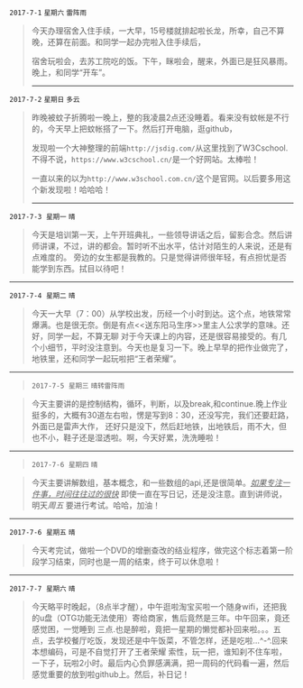 `2017-7-1`	`星期六`		`雷阵雨`

> 今天办理宿舍入住手续，一大早，15号楼就排起啦长龙，所幸，自己不算晚，还算在前面。和同学一起办完啦入住手续后，
>
> 宿舍玩啦会，去苏工院吃的饭。下午，眯啦会，醒来，外面已是狂风暴雨。晚上，和同学“开车”。
>
> ---

`2017-7-2`	`星期日`		`多云`

> 昨晚被蚊子折腾啦一晚上，整的我凌晨2点还没睡着。看来没有蚊帐是不行的，今天早上把蚊帐搭了一下。然后打开电脑，逛github，
>
> 发现啦一个大神整理的前端`http://jsdig.com/`从这里找到了W3Cschool.不得不说，`https://www.w3cschool.cn/`是一个好网站。太棒啦！
>
> 一直以来的以为`http://www.w3school.com.cn/`这个是官网。以后要多用这个新发现啦！哈哈哈！
>
> ---
`2017-7-3`  `星期一` `晴`
>今天是培训第一天，上午开班典礼，一些领导讲话之后，留影合念。然后讲师讲课，不过，讲的都会。暂时听不出水平，估计对陌生的人来说，还是有点难度的。
>旁边的女生都是我教的。只是觉得讲师很年轻，有点担忧是否能学到东西。拭目以待吧！
---
`2017-7-4`  `星期二` `晴`
>今天一大早（7：00）从学校出发，历经一个小时到达。这个点，地铁常常爆满。也是很无奈。倒是有点<<送东阳马生序>>里主人公求学的意味。还好，同学一起，不算无聊
>对于今天课上的内容，还是很容易接受的。有几个小细节，平时没注意到。今天也是复习一下。晚上早早的把作业做完了，地铁里，还和同学一起玩啦把“王者荣耀”。
---
>`2017-7-5`  `星期三` `晴转雷阵雨`

> 今天主要讲的是控制结构，循环，判断，以及break,和continue.晚上作业挺多的，大概有30道左右啦，愣是写到8：30，还没写完，我们还要赶路，外面已是雷声大作，
> 还好只是没下，然后赶地铁，出地铁后，雨不大，但也不小，鞋子还是湿透啦。啊，今天好累，洗洗睡啦！
---
>`2017-7-6`  `星期四` `晴`

>今天主要讲解数组，基本概念，和一些数组的api,还是很简单。<u>*如果专注一件事，时间往往过的很快*</u> 即使一直在写日记，还是没注意。直到讲师说，明天*周五*
>要进行考试。哈哈，加油！
---
`2017-7-6`  `星期五` `晴`
>今天考完试，做啦一个DVD的增删查改的结业程序，做完这个标志着第一阶段学习结束，同时也是一周的结束，终于可以休息啦！
---
`2017-7-7`  `星期六` `晴`
>今天略平时晚起，（8点半才醒），中午逛啦淘宝买啦一个随身wifi，还把我的u盘（OTG功能无法使用）寄给商家，售后竟然是三年。中午回来，竟还感觉困，一觉睡到
>三点.也是醉啦，竟把一星期的懒觉都补回来啦。。。五点，去学校餐厅吃饭，发现还是中午饭菜，不管怎样，还是吃啦…^-^.回来本想编码，可是不自觉打开了王者荣耀
>索性，玩一把，谁知刹不住车啦，一下子，玩啦2小时。最后内心负罪感满满，把一周码的代码看一遍，然后感觉重要的放到啦github上。然后，补日记！
